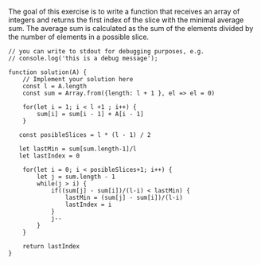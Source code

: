 The goal of this exercise is to write a function that receives an array of integers and returns the first index of the slice with the minimal average sum.
The average sum is calculated as the sum of the elements divided by the number of elements in a possible slice.


```
// you can write to stdout for debugging purposes, e.g.
// console.log('this is a debug message');

function solution(A) {
    // Implement your solution here
    const l = A.length
    const sum = Array.from({length: l + 1 }, el => el = 0)

    for(let i = 1; i < l +1 ; i++) {
        sum[i] = sum[i - 1] + A[i - 1]
    }

   const posibleSlices = l * (l - 1) / 2
   
   let lastMin = sum[sum.length-1]/l
   let lastIndex = 0

    for(let i = 0; i < posibleSlices+1; i++) {
        let j = sum.length - 1
        while(j > i) {
            if((sum[j] - sum[i])/(l-i) < lastMin) {
                lastMin = (sum[j] - sum[i])/(l-i)
                lastIndex = i
            }
            j--
        }
    }

    return lastIndex
}
```
